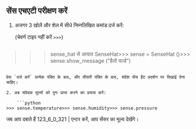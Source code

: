 ## सेंस एचएटी परीक्षण करें

1. अजगर 3 खोलें और शेल में सीधे निम्नलिखित कमांड दर्ज करें:
    
    (चेवर्ण टाइप नहीं करें `>>>`)
    
    ```python
>>> sense_hat से आयात SenseHat>>> sense = SenseHat ()>>> sense.show_message ("हैलो वर्ल्ड")
```

प्रेस `दर्ज करें` प्रत्येक पंक्ति के बाद, और तीसरी पंक्ति के बाद, संदेश सेंस हैट प्रदर्शन पर दिखाई देना चाहिए।

2. अब संवेदक मूल्यों को पुनः प्राप्त करने का प्रयास करें:
    
    ```python
>>> sense.temperature>>> sense.humidity>>> sense.pressure
```

जब आप दबाते हैं 123_6_0_321 | एन्टर करें</code>, आप सेंसर का मूल्य देखेंगे।